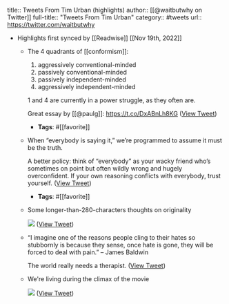 title:: Tweets From Tim Urban (highlights)
author:: [[@waitbutwhy on Twitter]]
full-title:: "Tweets From Tim Urban"
category:: #tweets
url:: https://twitter.com/waitbutwhy

- Highlights first synced by [[Readwise]] [[Nov 19th, 2022]]
	- The 4 quadrants of [[conformism]]: 
	  
	  1) aggressively conventional-minded
	  2) passively conventional-minded
	  3) passively independent-minded
	  4) aggressively independent-minded
	  
	  1 and 4 are currently in a power struggle, as they often are. 
	  
	  Great essay by [[@paulg]]: https://t.co/DxABnLh8KG ([View Tweet](https://twitter.com/search?q=The%204%20quadrants%20of%20conformism%3A%20%20%201%29%20aggressively%20conventional-minded%202%29%20passively%20conventional-minded%203%29%20passively%20independent-minded%204%29%20aggressively%20independent-minded%20%201%20and%204%20are%20currently%20in%20a%20power%20struggle%2C%20as%20they%20often%20are.%20%20%20Great%20%20%28from%3A%40waitbutwhy%29))
		- **Tags**: #[[favorite]]
	- When “everybody is saying it,” we’re programmed to assume it must be the truth. 
	  
	  A better policy: think of “everybody” as your wacky friend who’s sometimes on point but often wildly wrong and hugely overconfident. If your own reasoning conflicts with everybody, trust yourself. ([View Tweet](https://twitter.com/waitbutwhy/status/1404054776971776007))
		- **Tags**: #[[favorite]]
	- Some longer-than-280-characters thoughts on originality 
	  
	  ![](https://pbs.twimg.com/media/FAZrZwrUcAcfDZD.png) ([View Tweet](https://twitter.com/waitbutwhy/status/1442958901779918849))
	- “I imagine one of the reasons people cling to their hates so stubbornly is because they sense, once hate is gone, they will be forced to deal with pain.” – James Baldwin
	  
	  The world really needs a therapist. ([View Tweet](https://twitter.com/waitbutwhy/status/1470611078757376002))
	- We're living during the climax of the movie 
	  
	  ![](https://pbs.twimg.com/media/FU7Z6QLWIAEb7wA.jpg) ([View Tweet](https://twitter.com/waitbutwhy/status/1535405746703290368))